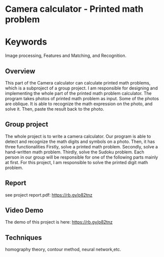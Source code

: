 # Camera calculator - Printed math problem

# Keywords
Image processing, Features and Matching, and Recognition.

## Overview
This part of the Camera calculator can calculate printed math problems, which is a subproject of a group project. 
I am responsible for designing and implementing the whole part of the printed math problem calculator.
The program takes photos of printed math problem as input. Some of the photos are oblique. It is able to recognize the math expression on the photo, and solve it. Then, paste the result back to the photo.

## Group project
The whole project is to write a camera calculator. Our program is able to detect and
recognize the math digits and symbols on a photo. Then, it has three functionalities
Firstly, solve a printed math problem. Secondly, solve a hand-written math problem.
Thirdly, solve the Sudoku problem. Each person in our group will be responsible for one of
the following parts mainly at first. For this project, I am responsible to solve the printed
digit math problem.

## Report
see project report.pdf: https://rb.gy/p82tnz

## Video Demo
The demo of this project is here: https://rb.gy/p82tnz

## Techniques
homography theory, contour method, neural network,etc.


 
